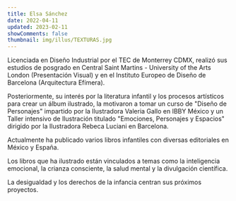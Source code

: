 ```yaml
---
title: Elsa Sánchez
date: 2022-04-11
updated: 2023-02-11
showComments: false
thumbnail: img/illus/TEXTURAS.jpg
---
```


Licenciada en Diseño Industrial por el TEC de Monterrey CDMX, realizó sus estudios de posgrado en Central Saint Martins - University of the Arts London (Presentación Visual) y en el Instituto Europeo de Diseño de Barcelona (Arquitectura Efímera).
<br>

Posteriormente, su interés por la literatura infantil y los procesos artísticos para crear un álbum ilustrado, la motivaron a tomar un curso de "Diseño de Personajes" impartido por la Ilustradora Valeria Gallo en IBBY México y un Taller intensivo de Ilustración titulado "Emociones, Personajes y Espacios" dirigido por la Ilustradora Rebeca Luciani en Barcelona.
<br>

Actualmente ha publicado varios libros infantiles con diversas editoriales en México y España.
<br>

Los libros que ha ilustrado están vinculados a temas como la inteligencia emocional, la crianza consciente, la salud mental y la divulgación científica.
<br>

La desigualdad y los derechos de la infancia centran sus próximos proyectos.
